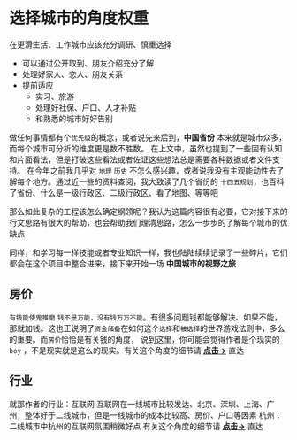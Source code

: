 # 选择城市的角度权重

在更滑生活、工作城市应该充分调研、慎重选择

- 可以通过公开取到、朋友介绍充分了解
- 处理好家人、恋人、朋友关系
- 提前适应
  - 实习、旅游
  - 处理好社保、户口、人才补贴
  - 和熟悉的城市好好告别

做任何事情都有个`优先级`的概念，或者说先来后到，**中国省份** 本来就是城市众多，而每个城市可分析的维度更是数不胜数。
在上文中，虽然也提到了一些固有认知和片面看法，但是打破这些看法或者佐证这些想法总是需要各种数据或者文件支持。
在今年之前我几乎对 `地理` `历史` 不怎么感兴趣，或者说我没有主观能动性去了解每个地方。通过近一些的资料查阅，我大致读了几个省份的 `十四五规划`，也百科了省份、什么是一级行政区、二级行政区、看了地图、等等吧

<p>
那么如此复杂的工程该怎么确定纲领呢？我认为这篇内容很有必要，它对接下来的行文思路有很大的帮助，也会帮助我们理清思路，怎么一步步的了解每个城市的优缺点
</p>

<p>
同样，和学习每一样技能或者专业知识一样，我也陆陆续续记录了一些碎片，它们都会在这个项目中整合进来，接下来开始一场  <strong>中国城市的视野之旅</strong> 
</p>

## 房价

`有钱能使鬼推磨` `钱不是万能，没有钱万万不能`。有很多问题钱都能够解决、如果不能，那就加钱。这也正说明了`资金储备`在如何这个`选择`和`被选择`的世界游戏法则中，多么的重要。而`房价`恰恰是有关钱的角度， 说到这里，你可能会觉得作者是个现实的`boy` ，不是现实就是这么的现实。有关这个角度的细节请 <strong> [点击->](./fangjia.md)</strong> 直达

## 行业

就那作者的行业：互联网
互联网在一线城市比较发达、北京、深圳、上海、广州，整体好于二线城市，但是一线城市的成本比较高、房价、户口等因素
杭州：二线城市中杭州的互联网氛围稍微好点 有关这个角度的细节请 <strong> [点击->](./hangye.md)</strong> 直达
